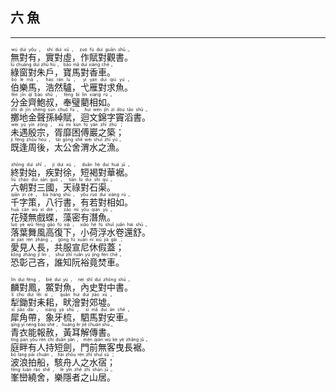 ## 六 魚
---
<div>

<p>
<ruby><rb> 無對有，實對虛，作賦對觀書。 </rb> <rt>wú  duì  yǒu ， shí  duì  xū ， zuò  fù  duì  guān  shū 。</rt></ruby><BR>
<ruby><rb> 綠窗對朱戶，寶馬對香車。 </rb> <rt>lǜ  chuāng  duì  zhū  hù ， bǎo  mǎ  duì  xiāng  chē 。</rt></ruby><BR>
<ruby><rb> 伯樂馬，浩然驢，弋雁對求魚。 </rb> <rt>bó  lè  mǎ ， hào  rán  lǘ ， yì  yàn  duì  qiú  yú 。</rt></ruby><BR>
<ruby><rb> 分金齊鮑叔，奉璧藺相如。 </rb> <rt>fēn  jīn  qí  bào  shū ， fèng  bì  lìn  xiàng  rú 。</rt></ruby><BR>
<ruby><rb> 擲地金聲孫綽賦，迴文錦字竇滔書。 </rb> <rt>zhì  dì  jīn  shēng  sūn  chuò  fù ， huí  wén  jǐn  zì  dòu  tāo  shū 。</rt></ruby><BR>
<ruby><rb> 未遇殷宗，胥靡困傅巖之築； </rb> <rt>wèi  yù  yīn  zōng ， xū  mí  kùn  fù  yán  zhī  zhú ；</rt></ruby><BR>
<ruby><rb> 既逢周後，太公舍渭水之漁。 </rb> <rt>jì  féng  zhōu  hòu ， tài  gōng  shě  wèi  shuǐ  zhī  yú 。</rt></ruby><BR></P>

<p>
<ruby><rb> 終對始，疾對徐，短褐對華裾。 </rb> <rt>zhōng  duì  shǐ ， jí  duì  xú ， duǎn  hè  duì  huá  jū 。</rt></ruby><BR>
<ruby><rb> 六朝對三國，天祿對石渠。 </rb> <rt>liù  cháo  duì  sān  guó ， tiān  lù  duì  shí  qú 。</rt></ruby><BR>
<ruby><rb> 千字策，八行書，有若對相如。 </rb> <rt>qiān  zì  cè ， bā  háng  shū ， yǒu  ruò  duì  xiàng  rú 。</rt></ruby><BR>
<ruby><rb> 花殘無戲蝶，藻密有潛魚。 </rb> <rt>huā  cán  wú  xì  dié ， zǎo  mì  yǒu  qián  yú 。</rt></ruby><BR>
<ruby><rb> 落葉舞風高復下，小荷浮水卷還舒。 </rb> <rt>luò  yè  wǔ  fēng  gāo  fù  xià ， xiǎo  hé  fú  shuǐ  juǎn  hái  shū 。</rt></ruby><BR>
<ruby><rb> 愛見人長，共服宣尼休假蓋； </rb> <rt>ài  jiàn  rén  zhǎng ， gòng  fú  xuān  ní  xiū  jià  gài ；</rt></ruby><BR>
<ruby><rb> 恐彰己吝，誰知阮裕竟焚車。 </rb> <rt>kǒng  zhāng  jǐ  lìn ， shuí  zhī  ruǎn  yù  jìng  fén  chē 。</rt></ruby><BR></P>

<p>
<ruby><rb> 麟對鳳，鱉對魚，內史對中書。 </rb> <rt>lín  duì  fèng ， biē  duì  yú ， nèi  shǐ  duì  zhōng  shū 。</rt></ruby><BR>
<ruby><rb> 犁鋤對耒耜，畎澮對郊墟。 </rb> <rt>lí  chú  duì  lěi  sì ， quǎn  huì  duì  jiāo  xū 。</rt></ruby><BR>
<ruby><rb> 犀角帶，象牙梳，駟馬對安車。 </rb> <rt>xī  jiǎo  dài ， xiàng  yá  shū ， sì  mǎ  duì  ān  chē 。</rt></ruby><BR>
<ruby><rb> 青衣能報赦，黃耳解傳書。 </rb> <rt>qīng  yī  néng  bào  shè ， huáng  ěr  jiě  chuán  shū 。</rt></ruby><BR>
<ruby><rb> 庭畔有人持短劍，門前無客曳長裾。 </rb> <rt>tíng  pàn  yǒu  rén  chí  duǎn  jiàn ， mén  qián  wú  kè  yè  zhǎng  jū 。</rt></ruby><BR>
<ruby><rb> 波浪拍船，駭舟人之水宿； </rb> <rt>bō  làng  pāi  chuán ， hài  zhōu  rén  zhī  shuǐ  sù ；</rt></ruby><BR>
<ruby><rb> 峯巒繞舍，樂隱者之山居。 </rb> <rt>fēng  luán  rào  shě ， lè  yǐn  zhě  zhī  shān  jū 。</rt></ruby><BR></P>

</div>
